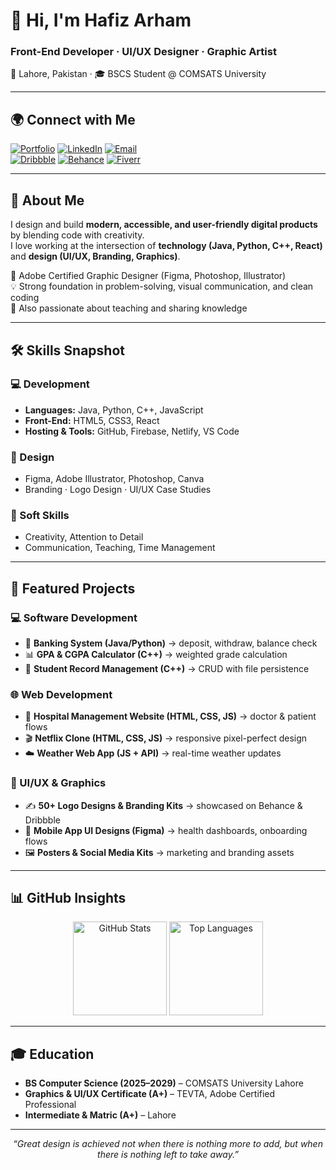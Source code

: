 <h1>👋 Hi, I'm Hafiz Arham</h1>
<h3>Front-End Developer · UI/UX Designer · Graphic Artist</h3>
<p>📍 Lahore, Pakistan · 🎓 BSCS Student @ COMSATS University</p>

---

## 🌍 Connect with Me
<p>
  <a href="https://harham.netlify.app"><img src="https://img.shields.io/badge/Portfolio-View-1E90FF?style=for-the-badge&logo=google-chrome&logoColor=white" alt="Portfolio"/></a>
  <a href="https://www.linkedin.com/in/harham"><img src="https://img.shields.io/badge/LinkedIn-Connect-0A66C2?style=for-the-badge&logo=linkedin&logoColor=white" alt="LinkedIn"/></a>
  <a href="mailto:hafizarhammujahid71@gmail.com"><img src="https://img.shields.io/badge/Email-Contact-D14836?style=for-the-badge&logo=gmail&logoColor=white" alt="Email"/></a>
  <br/>
  <a href="https://www.dribbble.com/Arham71"><img src="https://img.shields.io/badge/Dribbble-Arham71-FF69B4?style=for-the-badge&logo=dribbble&logoColor=white" alt="Dribbble"/></a>
  <a href="https://www.behance.net/hafizarham2"><img src="https://img.shields.io/badge/Behance-Hafiz%20Arham-1769FF?style=for-the-badge&logo=behance&logoColor=white" alt="Behance"/></a>
  <a href="https://www.fiverr.com/s/Gzqy3v3"><img src="https://img.shields.io/badge/Fiverr-Hire-1DBF73?style=for-the-badge&logo=fiverr&logoColor=white" alt="Fiverr"/></a>
</p>

---

## 🚀 About Me
I design and build **modern, accessible, and user-friendly digital products** by blending code with creativity.  
I love working at the intersection of **technology (Java, Python, C++, React)** and **design (UI/UX, Branding, Graphics)**.  

🎨 Adobe Certified Graphic Designer (Figma, Photoshop, Illustrator)  
💡 Strong foundation in problem-solving, visual communication, and clean coding  
📖 Also passionate about teaching and sharing knowledge  

---

## 🛠️ Skills Snapshot

### 💻 Development
- **Languages:** Java, Python, C++, JavaScript  
- **Front-End:** HTML5, CSS3, React  
- **Hosting & Tools:** GitHub, Firebase, Netlify, VS Code  

### 🎨 Design
- Figma, Adobe Illustrator, Photoshop, Canva  
- Branding · Logo Design · UI/UX Case Studies  

### 🤝 Soft Skills
- Creativity, Attention to Detail  
- Communication, Teaching, Time Management  

---

## 📂 Featured Projects

### 💻 Software Development
- 🏦 **Banking System (Java/Python)** → deposit, withdraw, balance check  
- 📊 **GPA & CGPA Calculator (C++)** → weighted grade calculation  
- 📁 **Student Record Management (C++)** → CRUD with file persistence  

### 🌐 Web Development
- 🏥 **Hospital Management Website (HTML, CSS, JS)** → doctor & patient flows  
- 🎬 **Netflix Clone (HTML, CSS, JS)** → responsive pixel-perfect design  
- ☁️ **Weather Web App (JS + API)** → real-time weather updates  

### 🎨 UI/UX & Graphics
- ✍️ **50+ Logo Designs & Branding Kits** → showcased on Behance & Dribbble  
- 📱 **Mobile App UI Designs (Figma)** → health dashboards, onboarding flows  
- 🖼️ **Posters & Social Media Kits** → marketing and branding assets  

---

## 📊 GitHub Insights
<p align="center">
  <img src="https://github-readme-stats.vercel.app/api?username=Arham71&show_icons=true&theme=tokyonight" height="150" alt="GitHub Stats"/>
  <img src="https://github-readme-stats.vercel.app/api/top-langs/?username=Arham71&layout=compact&theme=tokyonight" height="150" alt="Top Languages"/>
</p>

---

## 🎓 Education
- **BS Computer Science (2025–2029)** – COMSATS University Lahore  
- **Graphics & UI/UX Certificate (A+)** – TEVTA, Adobe Certified Professional  
- **Intermediate & Matric (A+)** – Lahore  

---

<p align="center"><em>“Great design is achieved not when there is nothing more to add, but when there is nothing left to take away.”</em></p>

